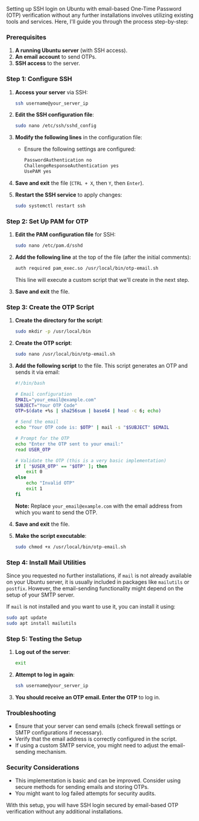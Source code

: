 
Setting up SSH login on Ubuntu with email-based One-Time Password (OTP) verification without any further installations involves utilizing existing tools and services. Here, I'll guide you through the process step-by-step:

### Prerequisites

1. **A running Ubuntu server** (with SSH access).
2. **An email account** to send OTPs.
3. **SSH access** to the server.

### Step 1: Configure SSH

1. **Access your server** via SSH:

   ```bash
   ssh username@your_server_ip
   ```

2. **Edit the SSH configuration file**:

   ```bash
   sudo nano /etc/ssh/sshd_config
   ```

3. **Modify the following lines** in the configuration file:

   - Ensure the following settings are configured:

     ```bash
     PasswordAuthentication no
     ChallengeResponseAuthentication yes
     UsePAM yes
     ```

4. **Save and exit** the file (`CTRL + X`, then `Y`, then `Enter`).

5. **Restart the SSH service** to apply changes:

   ```bash
   sudo systemctl restart ssh
   ```

### Step 2: Set Up PAM for OTP

1. **Edit the PAM configuration file** for SSH:

   ```bash
   sudo nano /etc/pam.d/sshd
   ```

2. **Add the following line** at the top of the file (after the initial comments):

   ```bash
   auth required pam_exec.so /usr/local/bin/otp-email.sh
   ```

   This line will execute a custom script that we'll create in the next step.

3. **Save and exit** the file.

### Step 3: Create the OTP Script

1. **Create the directory for the script**:

   ```bash
   sudo mkdir -p /usr/local/bin
   ```

2. **Create the OTP script**:

   ```bash
   sudo nano /usr/local/bin/otp-email.sh
   ```

3. **Add the following script** to the file. This script generates an OTP and sends it via email:

   ```bash
   #!/bin/bash

   # Email configuration
   EMAIL="your_email@example.com"
   SUBJECT="Your OTP Code"
   OTP=$(date +%s | sha256sum | base64 | head -c 6; echo)

   # Send the email
   echo "Your OTP code is: $OTP" | mail -s "$SUBJECT" $EMAIL

   # Prompt for the OTP
   echo "Enter the OTP sent to your email:"
   read USER_OTP

   # Validate the OTP (this is a very basic implementation)
   if [ "$USER_OTP" == "$OTP" ]; then
       exit 0
   else
       echo "Invalid OTP"
       exit 1
   fi
   ```

   **Note:** Replace `your_email@example.com` with the email address from which you want to send the OTP.

4. **Save and exit** the file.

5. **Make the script executable**:

   ```bash
   sudo chmod +x /usr/local/bin/otp-email.sh
   ```

### Step 4: Install Mail Utilities

Since you requested no further installations, if `mail` is not already available on your Ubuntu server, it is usually included in packages like `mailutils` or `postfix`. However, the email-sending functionality might depend on the setup of your SMTP server.

If `mail` is not installed and you want to use it, you can install it using:

```bash
sudo apt update
sudo apt install mailutils
```

### Step 5: Testing the Setup

1. **Log out of the server**:

   ```bash
   exit
   ```

2. **Attempt to log in again**:

   ```bash
   ssh username@your_server_ip
   ```

3. **You should receive an OTP email. Enter the OTP** to log in.

### Troubleshooting

- Ensure that your server can send emails (check firewall settings or SMTP configurations if necessary).
- Verify that the email address is correctly configured in the script.
- If using a custom SMTP service, you might need to adjust the email-sending mechanism.

### Security Considerations

- This implementation is basic and can be improved. Consider using secure methods for sending emails and storing OTPs.
- You might want to log failed attempts for security audits.

With this setup, you will have SSH login secured by email-based OTP verification without any additional installations.
